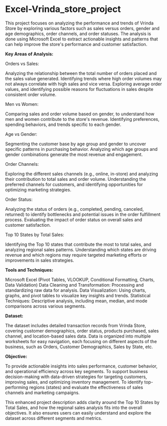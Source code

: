 # Excel-Vrinda_store_project
This project focuses on analyzing the performance and trends of Vrinda Store by exploring various factors such as sales versus orders, gender and age demographics, order channels, and order statuses. The analysis is done using Microsoft Excel to extract actionable insights and patterns that can help improve the store's performance and customer satisfaction.

**Key Areas of Analysis:**

Orders vs Sales:

Analyzing the relationship between the total number of orders placed and the sales value generated.
Identifying trends where high order volumes may not always correlate with high sales and vice versa.
Exploring average order values, and identifying possible reasons for fluctuations in sales despite consistent order volume.

Men vs Women:

Comparing sales and order volume based on gender, to understand how men and women contribute to the store's revenue.
Identifying preferences, spending behaviors, and trends specific to each gender.

Age vs Gender:

Segmenting the customer base by age group and gender to uncover specific patterns in purchasing behavior.
Analyzing which age groups and gender combinations generate the most revenue and engagement.

Order Channels:

Exploring the different sales channels (e.g., online, in-store) and analyzing their contribution to total sales and order volume.
Understanding the preferred channels for customers, and identifying opportunities for optimizing marketing strategies.

Order Status:

Analyzing the status of orders (e.g., completed, pending, canceled, returned) to identify bottlenecks and potential issues in the order fulfillment process.
Evaluating the impact of order status on overall sales and customer satisfaction.

Top 10 States by Total Sales:

Identifying the Top 10 states that contribute the most to total sales, and analyzing regional sales patterns.
Understanding which states are driving revenue and which regions may require targeted marketing efforts or improvements in sales strategies.

**Tools and Techniques:**

Microsoft Excel (Pivot Tables, VLOOKUP, Conditional Formatting, Charts, Data Validation)
Data Cleaning and Transformation: Processing and standardizing raw data for analysis.
Data Visualization: Using charts, graphs, and pivot tables to visualize key insights and trends.
Statistical Techniques: Descriptive analysis, including mean, median, and mode comparisons across various segments.

**Dataset:**

The dataset includes detailed transaction records from Vrinda Store, covering customer demographics, order status, products purchased, sales channel, and location-based sales data.
Data is organized into multiple worksheets for easy navigation, each focusing on different aspects of the business, such as Orders, Customer Demographics, Sales by State, etc.

**Objective:**

To provide actionable insights into sales performance, customer behavior, and operational efficiency across key segments.
To support business decision-making with data-driven strategies for targeting customers, improving sales, and optimizing inventory management.
To identify top-performing regions (states) and evaluate the effectiveness of sales channels and marketing campaigns.

This enhanced project description adds clarity around the Top 10 States by Total Sales, and how the regional sales analysis fits into the overall objectives. It also ensures users can easily understand and explore the dataset across different segments and metrics.
